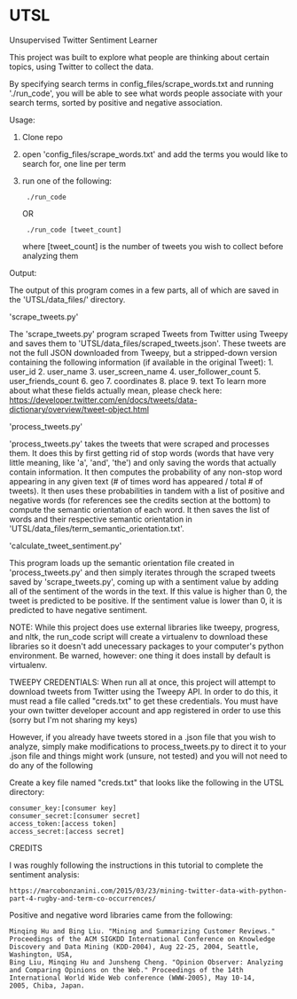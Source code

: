 # UTSL
Unsupervised Twitter Sentiment Learner


This project was built to explore what people are thinking about certain topics, using Twitter to collect the data.

By specifying search terms in config_files/scrape_words.txt and running './run_code', you will be able to see what words people associate with your search terms, sorted by positive and negative association.

Usage:

1. Clone repo
2. open 'config_files/scrape_words.txt' and add the terms you would like to search for, one line per term
3. run one of the following:

		./run_code 
	OR 

		./run_code [tweet_count]
	where [tweet_count] is the number of tweets you wish to collect before analyzing them



Output:

The output of this program comes in a few parts, all of which are saved in the 'UTSL/data_files/' directory.


'scrape_tweets.py'

The 'scrape_tweets.py' program scraped Tweets from Twitter using Tweepy and saves them to 'UTSL/data_files/scraped_tweets.json'. These tweets are not the full JSON downloaded from Tweepy, but a stripped-down version containing the following information (if available in the original Tweet): 
	1. user_id
	2. user_name
	3. user_screen_name
	4. user_follower_count
	5. user_friends_count
	6. geo
	7. coordinates
	8. place
	9. text
	To learn more about what these fields actually mean, please check here: https://developer.twitter.com/en/docs/tweets/data-dictionary/overview/tweet-object.html


'process_tweets.py'

'process_tweets.py' takes the tweets that were scraped and processes them. It does this by first getting rid of stop words (words that have very little meaning, like 'a', 'and', 'the') and only saving the words that actually contain information. It then computes the probability of any non-stop word appearing in any given text (# of times word has appeared / total # of tweets). It then uses these probabilities in tandem with a list of positive and negative words (for references see the credits section at the bottom) to compute the semantic orientation of each word. It then saves the list of words and their respective semantic orientation in 'UTSL/data_files/term_semantic_orientation.txt'. 


'calculate_tweet_sentiment.py'

This program loads up the semantic orientation file created in 'process_tweets.py' and then simply iterates through the scraped tweets saved by 'scrape_tweets.py', coming up with a sentiment value by adding all of the sentiment of the words in the text. If this value is higher than 0, the tweet is predicted to be positive. If the sentiment value is lower than 0, it is predicted to have negative sentiment. 


NOTE: While this project does use external libraries like tweepy, progress, and nltk, the run_code script will create a virtualenv to download these libraries so it doesn't add unecessary packages to your computer's python environment. Be warned, however: one thing it does install by default is virtualenv.

TWEEPY CREDENTIALS: When run all at once, this project will attempt to download tweets from Twitter using the Tweepy API. In order to do this, it must read a file called "creds.txt" to get these credentials. You must have your own twitter developer account and app registered in order to use this (sorry but I'm not sharing my keys)

However, if you already have tweets stored in a .json file that you wish to analyze, simply make modifications to process_tweets.py to direct it to your .json file and things might work (unsure, not tested) and you will not need to do any of the following

Create a key file named "creds.txt" that looks like the following in the UTSL directory:

	consumer_key:[consumer key]
	consumer_secret:[consumer secret]
	access_token:[access token]
	access_secret:[access secret]





CREDITS

I was roughly following the instructions in this tutorial to complete the sentiment analysis:

	https://marcobonzanini.com/2015/03/23/mining-twitter-data-with-python-part-4-rugby-and-term-co-occurrences/

Positive and negative word libraries came from the following:

	Minqing Hu and Bing Liu. "Mining and Summarizing Customer Reviews." 
	Proceedings of the ACM SIGKDD International Conference on Knowledge 
	Discovery and Data Mining (KDD-2004), Aug 22-25, 2004, Seattle, 
	Washington, USA, 
	Bing Liu, Minqing Hu and Junsheng Cheng. "Opinion Observer: Analyzing 
	and Comparing Opinions on the Web." Proceedings of the 14th 
	International World Wide Web conference (WWW-2005), May 10-14, 
	2005, Chiba, Japan.
